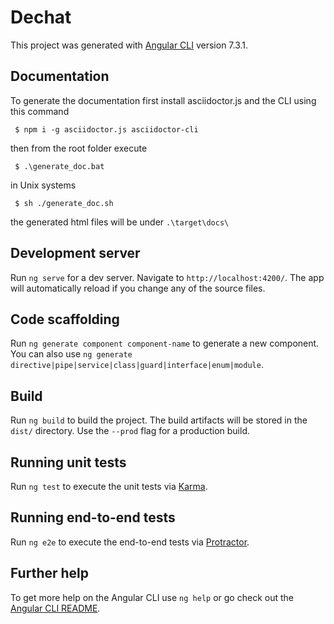 # Dechat

This project was generated with [Angular CLI](https://github.com/angular/angular-cli) version 7.3.1.

## Documentation

To generate the documentation first install asciidoctor.js and the CLI using this command
```
 $ npm i -g asciidoctor.js asciidoctor-cli
```
then from the root folder execute
```
 $ .\generate_doc.bat
```
in Unix systems 
```
 $ sh ./generate_doc.sh
```
the generated html files will be under `.\target\docs\`

## Development server

Run `ng serve` for a dev server. Navigate to `http://localhost:4200/`. The app will automatically reload if you change any of the source files.

## Code scaffolding

Run `ng generate component component-name` to generate a new component. You can also use `ng generate directive|pipe|service|class|guard|interface|enum|module`.

## Build

Run `ng build` to build the project. The build artifacts will be stored in the `dist/` directory. Use the `--prod` flag for a production build.

## Running unit tests

Run `ng test` to execute the unit tests via [Karma](https://karma-runner.github.io).

## Running end-to-end tests

Run `ng e2e` to execute the end-to-end tests via [Protractor](http://www.protractortest.org/).

## Further help

To get more help on the Angular CLI use `ng help` or go check out the [Angular CLI README](https://github.com/angular/angular-cli/blob/master/README.md).
